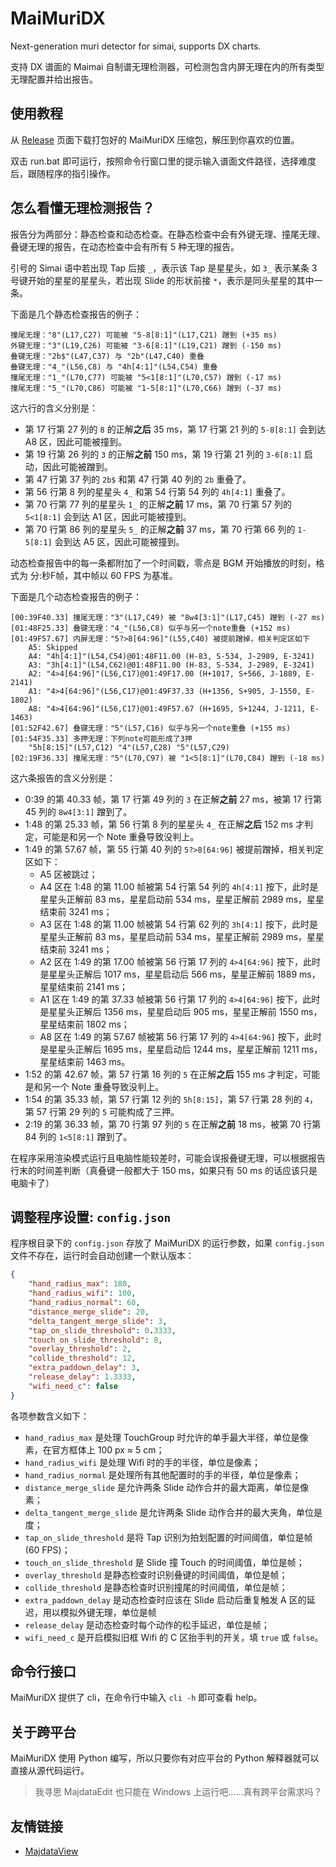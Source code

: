 # MaiMuriDX

Next-generation muri detector for simai, supports DX charts.

支持 DX 谱面的 Maimai 自制谱无理检测器，可检测包含内屏无理在内的所有类型无理配置并给出报告。

## 使用教程

从 [Release](https://github.com/Minepig/MaiMuriDX/releases) 页面下载打包好的 MaiMuriDX 压缩包，解压到你喜欢的位置。

双击 run.bat 即可运行，按照命令行窗口里的提示输入谱面文件路径，选择难度后，跟随程序的指引操作。

## 怎么看懂无理检测报告？

报告分为两部分：静态检查和动态检查。在静态检查中会有外键无理、撞尾无理、叠键无理的报告，在动态检查中会有所有 5 种无理的报告。

引号的 Simai 语中若出现 Tap 后接 `_`，表示该 Tap 是星星头，如 `3_` 表示某条 3 号键开始的星星的星星头，若出现 Slide 的形状前接 `*`，表示是同头星星的其中一条。

下面是几个静态检查报告的例子：

```
撞尾无理："8"(L17,C27) 可能被 "5-8[8:1]"(L17,C21) 蹭到 (+35 ms)
外键无理："3"(L19,C26) 可能被 "3-6[8:1]"(L19,C21) 蹭到 (-150 ms)
叠键无理："2b$"(L47,C37) 与 "2b"(L47,C40) 重叠
叠键无理："4_"(L56,C8) 与 "4h[4:1]"(L54,C54) 重叠
撞尾无理："1_"(L70,C77) 可能被 "5<1[8:1]"(L70,C57) 蹭到 (-17 ms)
撞尾无理："5_"(L70,C86) 可能被 "1-5[8:1]"(L70,C66) 蹭到 (-37 ms)
```

这六行的含义分别是：

- 第 17 行第 27 列的 `8` 的正解**之后** 35 ms，第 17 行第 21 列的 `5-8[8:1]` 会到达 A8 区，因此可能被撞到。
- 第 19 行第 26 列的 `3` 的正解**之前** 150 ms，第 19 行第 21 列的 `3-6[8:1]` 启动，因此可能被蹭到。
- 第 47 行第 37 列的 `2b$` 和第 47 行第 40 列的 `2b` 重叠了。
- 第 56 行第 8 列的星星头 `4_` 和第 54 行第 54 列的 `4h[4:1]` 重叠了。
- 第 70 行第 77 列的星星头 `1_` 的正解**之前** 17 ms，第 70 行第 57 列的 `5<1[8:1]` 会到达 A1 区，因此可能被撞到。
- 第 70 行第 86 列的星星头 `5_` 的正解**之前** 37 ms，第 70 行第 66 列的 `1-5[8:1]` 会到达 A5 区，因此可能被撞到。

动态检查报告中的每一条都附加了一个时间戳，零点是 BGM 开始播放的时刻，格式为 分:秒F帧，其中帧以 60 FPS 为基准。

下面是几个动态检查报告的例子：

```
[00:39F40.33] 撞尾无理："3"(L17,C49) 被 "8w4[3:1]"(L17,C45) 蹭到 (-27 ms)
[01:48F25.33] 叠键无理："4_"(L56,C8) 似乎与另一个note重叠 (+152 ms)
[01:49F57.67] 内屏无理："5?>8[64:96]"(L55,C40) 被提前蹭掉，相关判定区如下
    A5: Skipped
    A4: "4h[4:1]"(L54,C54)@01:48F11.00 (H-83, S-534, J-2989, E-3241)
    A3: "3h[4:1]"(L54,C62)@01:48F11.00 (H-83, S-534, J-2989, E-3241)
    A2: "4>4[64:96]"(L56,C17)@01:49F17.00 (H+1017, S+566, J-1889, E-2141)
    A1: "4>4[64:96]"(L56,C17)@01:49F37.33 (H+1356, S+905, J-1550, E-1802)
    A8: "4>4[64:96]"(L56,C17)@01:49F57.67 (H+1695, S+1244, J-1211, E-1463)
[01:52F42.67] 叠键无理："5"(L57,C16) 似乎与另一个note重叠 (+155 ms)
[01:54F35.33] 多押无理：下列note可能形成了3押
    "5h[8:15]"(L57,C12) "4"(L57,C28) "5"(L57,C29)
[02:19F36.33] 撞尾无理："5"(L70,C97) 被 "1<5[8:1]"(L70,C84) 蹭到 (-18 ms)
```

这六条报告的含义分别是：

- 0:39 的第 40.33 帧，第 17 行第 49 列的 `3` 在正解**之前** 27 ms，被第 17 行第 45 列的 `8w4[3:1]` 蹭到了。
- 1:48 的第 25.33 帧，第 56 行第 8 列的星星头 `4_` 在正解**之后** 152 ms 才判定，可能是和另一个 Note 重叠导致没判上。
- 1:49 的第 57.67 帧，第 55 行第 40 列的 `5?>8[64:96]` 被提前蹭掉，相关判定区如下：
    - A5 区被跳过；
    - A4 区在 1:48 的第 11.00 帧被第 54 行第 54 列的 `4h[4:1]` 按下，此时是星星头正解前 83 ms，星星启动前 534 ms，星星正解前 2989 ms，星星结束前 3241 ms；
    - A3 区在 1:48 的第 11.00 帧被第 54 行第 62 列的 `3h[4:1]` 按下，此时是星星头正解前 83 ms，星星启动前 534 ms，星星正解前 2989 ms，星星结束前 3241 ms；
    - A2 区在 1:49 的第 17.00 帧被第 56 行第 17 列的 `4>4[64:96]` 按下，此时是星星头正解后 1017 ms，星星启动后 566 ms，星星正解前 1889 ms，星星结束前 2141 ms；
    - A1 区在 1:49 的第 37.33 帧被第 56 行第 17 列的 `4>4[64:96]` 按下，此时是星星头正解后 1356 ms，星星启动后 905 ms，星星正解前 1550 ms，星星结束前 1802 ms；
    - A8 区在 1:49 的第 57.67 帧被第 56 行第 17 列的 `4>4[64:96]` 按下，此时是星星头正解后 1695 ms，星星启动后 1244 ms，星星正解前 1211 ms，星星结束前 1463 ms。
- 1:52 的第 42.67 帧，第 57 行第 16 列的 `5` 在正解**之后** 155 ms 才判定，可能是和另一个 Note 重叠导致没判上。
- 1:54 的第 35.33 帧，第 57 行第 12 列的 `5h[8:15]`，第 57 行第 28 列的 `4`，第 57 行第 29 列的 `5` 可能构成了三押。
- 2:19 的第 36.33 帧，第 70 行第 97 列的 `5` 在正解**之前** 18 ms，被第 70 行第 84 列的 `1<5[8:1]` 蹭到了。

在程序采用渲染模式运行且电脑性能较差时，可能会误报叠键无理，可以根据报告行末的时间差判断（真叠键一般都大于 150 ms，如果只有 50 ms 的话应该只是电脑卡了）

## 调整程序设置: `config.json`

程序根目录下的 `config.json` 存放了 MaiMuriDX 的运行参数，如果 `config.json` 文件不存在，运行时会自动创建一个默认版本：

```json
{
    "hand_radius_max": 180,
    "hand_radius_wifi": 100,
    "hand_radius_normal": 60,
    "distance_merge_slide": 20,
    "delta_tangent_merge_slide": 3,
    "tap_on_slide_threshold": 0.3333,
    "touch_on_slide_threshold": 8,
    "overlay_threshold": 2,
    "collide_threshold": 12,
    "extra_paddown_delay": 3,
    "release_delay": 1.3333,
    "wifi_need_c": false
}
```

各项参数含义如下：

- `hand_radius_max` 是处理 TouchGroup 时允许的单手最大半径，单位是像素，在官方框体上 100 px ≈ 5 cm；
- `hand_radius_wifi` 是处理 Wifi 时的手的半径，单位是像素；
- `hand_radius_normal` 是处理所有其他配置时的手的半径，单位是像素；
- `distance_merge_slide` 是允许两条 Slide 动作合并的最大距离，单位是像素；
- `delta_tangent_merge_slide` 是允许两条 Slide 动作合并的最大夹角，单位是度；
- `tap_on_slide_threshold` 是将 Tap 识别为拍划配置的时间阈值，单位是帧 (60 FPS)；
- `touch_on_slide_threshold` 是 Slide 撞 Touch 的时间阈值，单位是帧；
- `overlay_threshold` 是静态检查时识别叠键的时间阈值，单位是帧；
- `collide_threshold` 是静态检查时识别撞尾的时间阈值，单位是帧；
- `extra_paddown_delay` 是动态检查时应该在 Slide 启动后重复触发 A 区的延迟，用以模拟外键无理，单位是帧
- `release_delay` 是动态检查时每个动作的松手延迟，单位是帧；
- `wifi_need_c` 是开启模拟旧框 Wifi 的 C 区抬手判的开关，填 `true` 或 `false`。

## 命令行接口

MaiMuriDX 提供了 cli，在命令行中输入 `cli -h` 即可查看 help。

## 关于跨平台

MaiMuriDX 使用 Python 编写，所以只要你有对应平台的 Python 解释器就可以直接从源代码运行。

> 我寻思 MajdataEdit 也只能在 Windows 上运行吧……真有跨平台需求吗？

## 友情链接

- [MajdataView](https://github.com/LingFeng-bbben/MajdataView)
